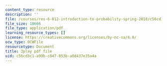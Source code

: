 ```yaml
---
content_type: resource
description: ''
file: /courses/res-6-012-introduction-to-probability-spring-2018/c56cd3c1a99bc847853ba8d437e35a4a_Xwd4ABlO0Dc.pdf
file_size: 18666
file_type: application/pdf
learning_resource_types: []
license: https://creativecommons.org/licenses/by-nc-sa/4.0/
ocw_type: OCWFile
resourcetype: Document
title: 3play pdf file
uid: c56cd3c1-a99b-c847-853b-a8d437e35a4a
---
```

